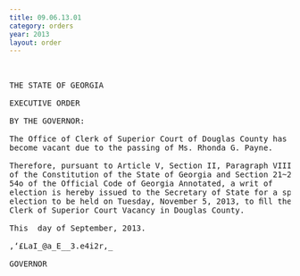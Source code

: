 ```yaml
---
title: 09.06.13.01
category: orders
year: 2013
layout: order
---
```


<pre> 

THE STATE OF GEORGIA

EXECUTIVE ORDER

BY THE GOVERNOR:

The Office of Clerk of Superior Court of Douglas County has
become vacant due to the passing of Ms. Rhonda G. Payne.

Therefore, pursuant to Article V, Section II, Paragraph VIII
of the Constitution of the State of Georgia and Section 21~2-
54o of the Official Code of Georgia Annotated, a writ of
election is hereby issued to the Secretary of State for a special
election to be held on Tuesday, November 5, 2013, to ﬁll the
Clerk of Superior Court Vacancy in Douglas County.

This  day of September, 2013.

,‘£LaI_@a_E__3.e4i2r,_

GOVERNOR

</pre>
